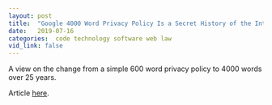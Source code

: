 ```yaml
---
layout: post
title:  "Google 4000 Word Privacy Policy Is a Secret History of the Internet"
date:   2019-07-16
categories:  code technology software web law
vid_link: false
---
```


A view on the change from a simple 600 word privacy policy to 4000 words over 25 years.

Article [here].

[here]: //www.nytimes.com/interactive/2019/07/10/opinion/google-privacy-policy.html
